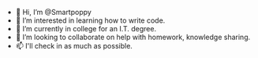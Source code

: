 - 👋 Hi, I’m @Smartpoppy
- 👀 I’m interested in learning how to write code.
- 🌱 I’m currently in college for an I.T. degree.
- 💞️ I’m looking to collaborate on help with homework, knowledge sharing.
- 📫 I'll check in as much as possible.

<!---
Smartpoppy/Smartpoppy is a ✨ special ✨ repository because its `README.md` (this file) appears on your GitHub profile.
You can click the Preview link to take a look at your changes.
--->
